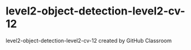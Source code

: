 # level2-object-detection-level2-cv-12
level2-object-detection-level2-cv-12 created by GitHub Classroom
